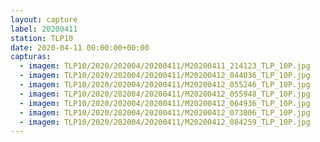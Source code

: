 ```yaml
---
layout: capture
label: 20200411
station: TLP10
date: 2020-04-11 00:00:00+00:00
capturas:
  - imagem: TLP10/2020/202004/20200411/M20200411_214123_TLP_10P.jpg
  - imagem: TLP10/2020/202004/20200411/M20200412_044036_TLP_10P.jpg
  - imagem: TLP10/2020/202004/20200411/M20200412_055246_TLP_10P.jpg
  - imagem: TLP10/2020/202004/20200411/M20200412_055948_TLP_10P.jpg
  - imagem: TLP10/2020/202004/20200411/M20200412_064936_TLP_10P.jpg
  - imagem: TLP10/2020/202004/20200411/M20200412_073006_TLP_10P.jpg
  - imagem: TLP10/2020/202004/20200411/M20200412_084259_TLP_10P.jpg
---
```

